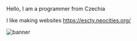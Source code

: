 Hello, I am a programmer from Czechia

I like making websites
https://escty.neocities.org/

![banner](https://user-images.githubusercontent.com/77515050/230110296-88ffe673-8201-4f41-8440-3b64b3f3e724.gif)
